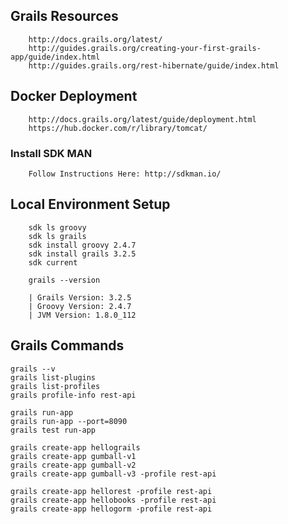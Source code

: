 
## Grails Resources

        http://docs.grails.org/latest/
        http://guides.grails.org/creating-your-first-grails-app/guide/index.html
        http://guides.grails.org/rest-hibernate/guide/index.html
        
## Docker Deployment

        http://docs.grails.org/latest/guide/deployment.html
        https://hub.docker.com/r/library/tomcat/

### Install SDK MAN

        Follow Instructions Here: http://sdkman.io/

## Local Environment Setup

        sdk ls groovy
        sdk ls grails
        sdk install groovy 2.4.7
        sdk install grails 3.2.5
        sdk current

        grails --version
        
        | Grails Version: 3.2.5
        | Groovy Version: 2.4.7
        | JVM Version: 1.8.0_112
           
## Grails Commands

    grails --v
    grails list-plugins
    grails list-profiles
    grails profile-info rest-api
     
    grails run-app
    grails run-app --port=8090
    grails test run-app
     
    grails create-app hellograils
    grails create-app gumball-v1
    grails create-app gumball-v2
    grails create-app gumball-v3 -profile rest-api
    
    grails create-app hellorest -profile rest-api
    grails create-app hellobooks -profile rest-api
    grails create-app hellogorm -profile rest-api


    

     





